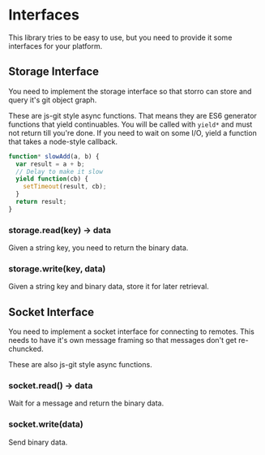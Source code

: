 # Interfaces

This library tries to be easy to use, but you need to provide it some interfaces
for your platform.

## Storage Interface

You need to implement the storage interface so that storro can store and query
it's git object graph.

These are js-git style async functions.  That means they are ES6 generator
functions that yield continuables.  You will be called with `yield*` and must
not return till you're done.  If you need to wait on some I/O, yield a function
that takes a node-style callback.

```js
function* slowAdd(a, b) {
  var result = a + b;
  // Delay to make it slow
  yield function(cb) {
    setTimeout(result, cb);
  }
  return result;
}
```

### storage.read(key) -> data

Given a string key, you need to return the binary data.

### storage.write(key, data)

Given a string key and binary data, store it for later retrieval.

## Socket Interface

You need to implement a socket interface for connecting to remotes.  This needs
to have it's own message framing so that messages don't get re-chuncked.

These are also js-git style async functions.

### socket.read() -> data

Wait for a message and return the binary data.

### socket.write(data)

Send binary data.

